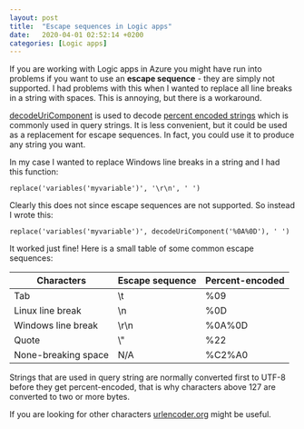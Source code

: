```yaml
---
layout: post
title:  "Escape sequences in Logic apps"
date:   2020-04-01 02:52:14 +0200
categories: [Logic apps]
---
```


If you are working with Logic apps in Azure you might have run into problems if you want to use an **escape sequence** - they 
are simply not supported. I had problems with this when I wanted to replace all line breaks in a string with spaces.
This is annoying, but there is a workaround.

[decodeUriComponent](https://docs.microsoft.com/en-us/azure/logic-apps/workflow-definition-language-functions-reference#decodeUriComponent) 
is used to decode [percent encoded strings](https://en.wikipedia.org/wiki/Percent-encoding) which is commonly used in query strings. It is less convenient, but it could be used as a replacement for escape sequences. In fact, you could use it to produce any string you want.

In my case I wanted to replace Windows line breaks in a string and I had this function:

    replace('variables('myvariable')', '\r\n', ' ')

Clearly this does not since escape sequences are not supported. So instead I wrote this:

    replace('variables('myvariable')', decodeUriComponent('%0A%0D'), ' ')

It worked just fine! Here is a small table of some common escape sequences:

| Characters          | Escape sequence  | Percent-encoded  |
| --------------------|------------------| :----------------|
| Tab                 | \\t              | %09              |
| Linux line break    | \\n              | %0D              |
| Windows line break  | \\r\\n           | %0A%0D           |
| Quote               | \\"              | %22              |
| None-breaking space | N/A              | %C2%A0           |


Strings that are used in query string are normally converted first to UTF-8 before they get percent-encoded,
that is why characters above 127 are converted to two or more bytes.

If you are looking for other characters [urlencoder.org](https://www.urlencoder.org/) might be useful.
